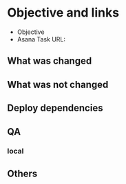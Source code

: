 # Objective and links

- Objective
- Asana Task URL:

<!--
この変更が必要になった背景や変更の目的を書いてください。
-->

## What was changed

<!-- 具体的な変更内容について詳しく説明してください。スクリーンショットがある場合は貼ってください。 -->

## What was not changed

<!-- なんらかの理由で今回の変更のスコープから外すものがある場合は理由と対象を説明してください -->

## Deploy dependencies

<!--
このPRに依存している、もしくは依存されているプルリクエストを列挙してください。
-->

## QA

<!--
各環境で行う動作確認項目をチェックボックスで列挙してください。
動作確認が不要な場合はその理由を書いてください。
- [ ] QA項目
-->

### local
<!-- インポートする際にローカルで実行するべきことっを記述して下さい． -->
## Others

<!-- 実装上の懸念点や注意点などあれば記載してください -->
